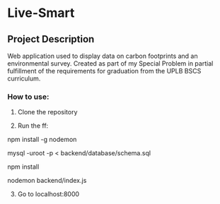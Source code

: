# Live-Smart

## Project Description
 Web application used to display data on carbon footprints and an environmental survey. Created as part of my Special Problem in partial fulfillment of the requirements for graduation from the UPLB BSCS curriculum.

### How to use:
1) Clone the repository

2) Run the ff:

  npm install -g nodemon
  
  mysql -uroot -p < backend/database/schema.sql
 
  npm install
  
  nodemon backend/index.js
  
3) Go to localhost:8000
